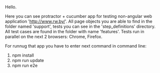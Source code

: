 Hello.

Here you can see protractor + cucumber app for testing non-angular web application 'http://www.rw.by/'. All page objects you are able to find in the folder named 'support', tests you can see in the 'step_definitions' directory. All test cases are found in the folder with name 'features'.
Tests run in parallel on the next 2 browsers: Chrome, Firefox. 

For runnug that app you have to enter next command in command line:

1) npm install 
2) npm run update
3) npm run e2e